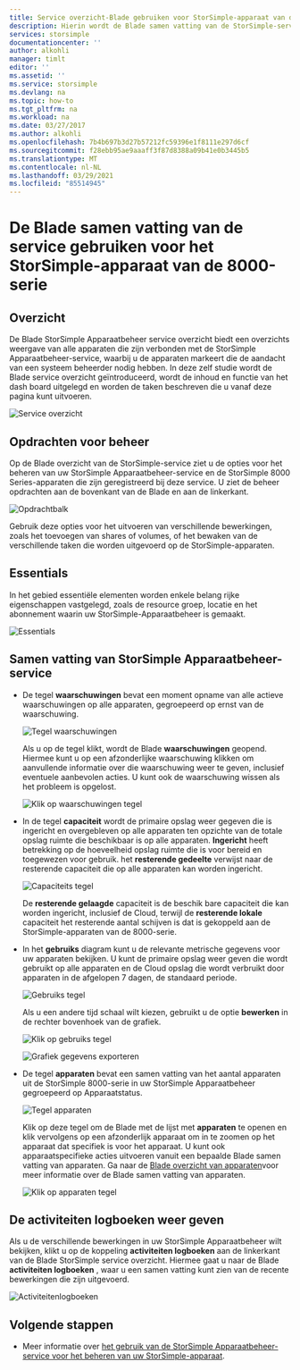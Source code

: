 ```yaml
---
title: Service overzicht-Blade gebruiken voor StorSimple-apparaat van de 8000-serie
description: Hierin wordt de Blade samen vatting van de StorSimple-service beschreven en wordt uitgelegd hoe u deze kunt gebruiken om de status van uw StorSimple-oplossing te controleren.
services: storsimple
documentationcenter: ''
author: alkohli
manager: timlt
editor: ''
ms.assetid: ''
ms.service: storsimple
ms.devlang: na
ms.topic: how-to
ms.tgt_pltfrm: na
ms.workload: na
ms.date: 03/27/2017
ms.author: alkohli
ms.openlocfilehash: 7b4b697b3d27b57212fc59396e1f8111e297d6cf
ms.sourcegitcommit: f28ebb95ae9aaaff3f87d8388a09b41e0b3445b5
ms.translationtype: MT
ms.contentlocale: nl-NL
ms.lasthandoff: 03/29/2021
ms.locfileid: "85514945"
---
```

# <a name="use-the-service-summary-blade-for-storsimple-8000-series-device"></a>De Blade samen vatting van de service gebruiken voor het StorSimple-apparaat van de 8000-serie

## <a name="overview"></a>Overzicht

De Blade StorSimple Apparaatbeheer service overzicht biedt een overzichts weergave van alle apparaten die zijn verbonden met de StorSimple Apparaatbeheer-service, waarbij u de apparaten markeert die de aandacht van een systeem beheerder nodig hebben. In deze zelf studie wordt de Blade service overzicht geïntroduceerd, wordt de inhoud en functie van het dash board uitgelegd en worden de taken beschreven die u vanaf deze pagina kunt uitvoeren.

![Service overzicht](./media/storsimple-8000-service-dashboard/service-summary1.png)


## <a name="management-commands"></a>Opdrachten voor beheer

Op de Blade overzicht van de StorSimple-service ziet u de opties voor het beheren van uw StorSimple Apparaatbeheer-service en de StorSimple 8000 Series-apparaten die zijn geregistreerd bij deze service. U ziet de beheer opdrachten aan de bovenkant van de Blade en aan de linkerkant.

![Opdrachtbalk](./media/storsimple-8000-service-dashboard/service-summary2.png)

Gebruik deze opties voor het uitvoeren van verschillende bewerkingen, zoals het toevoegen van shares of volumes, of het bewaken van de verschillende taken die worden uitgevoerd op de StorSimple-apparaten.


## <a name="essentials"></a>Essentials

In het gebied essentiële elementen worden enkele belang rijke eigenschappen vastgelegd, zoals de resource groep, locatie en het abonnement waarin uw StorSimple-Apparaatbeheer is gemaakt.

![Essentials](./media/storsimple-8000-service-dashboard/service-summary3.png)

## <a name="storsimple-device-manager-service-summary"></a>Samen vatting van StorSimple Apparaatbeheer-service

* De tegel **waarschuwingen** bevat een moment opname van alle actieve waarschuwingen op alle apparaten, gegroepeerd op ernst van de waarschuwing.

    ![Tegel waarschuwingen](./media/storsimple-8000-service-dashboard/service-summary4.png)

    Als u op de tegel klikt, wordt de Blade **waarschuwingen** geopend. Hiermee kunt u op een afzonderlijke waarschuwing klikken om aanvullende informatie over die waarschuwing weer te geven, inclusief eventuele aanbevolen acties. U kunt ook de waarschuwing wissen als het probleem is opgelost.

    ![Klik op waarschuwingen tegel](./media/storsimple-8000-service-dashboard/service-summary8.png)

* In de tegel **capaciteit** wordt de primaire opslag weer gegeven die is ingericht en overgebleven op alle apparaten ten opzichte van de totale opslag ruimte die beschikbaar is op alle apparaten. **Ingericht** heeft betrekking op de hoeveelheid opslag ruimte die is voor bereid en toegewezen voor gebruik. het **resterende gedeelte** verwijst naar de resterende capaciteit die op alle apparaten kan worden ingericht.

    ![Capaciteits tegel](./media/storsimple-8000-service-dashboard/service-summary6.png)

    De **resterende gelaagde** capaciteit is de beschik bare capaciteit die kan worden ingericht, inclusief de Cloud, terwijl de **resterende lokale** capaciteit het resterende aantal schijven is dat is gekoppeld aan de StorSimple-apparaten van de 8000-serie.


* In het **gebruiks** diagram kunt u de relevante metrische gegevens voor uw apparaten bekijken. U kunt de primaire opslag weer geven die wordt gebruikt op alle apparaten en de Cloud opslag die wordt verbruikt door apparaten in de afgelopen 7 dagen, de standaard periode. 

    ![Gebruiks tegel](./media/storsimple-8000-service-dashboard/service-summary7.png) 

    Als u een andere tijd schaal wilt kiezen, gebruikt u de optie **bewerken** in de rechter bovenhoek van de grafiek.

     ![Klik op gebruiks tegel](./media/storsimple-8000-service-dashboard/service-summary10.png)

     ![Grafiek gegevens exporteren](./media/storsimple-8000-service-dashboard/service-summary11.png)

* De tegel **apparaten** bevat een samen vatting van het aantal apparaten uit de StorSimple 8000-serie in uw StorSimple Apparaatbeheer gegroepeerd op Apparaatstatus. 

    ![Tegel apparaten](./media/storsimple-8000-service-dashboard/service-summary5.png)

    Klik op deze tegel om de Blade met de lijst met **apparaten** te openen en klik vervolgens op een afzonderlijk apparaat om in te zoomen op het apparaat dat specifiek is voor het apparaat. U kunt ook apparaatspecifieke acties uitvoeren vanuit een bepaalde Blade samen vatting van apparaten. Ga naar de [Blade overzicht van apparaten](storsimple-8000-device-dashboard.md)voor meer informatie over de Blade samen vatting van apparaten.

    ![Klik op apparaten tegel](./media/storsimple-8000-service-dashboard/service-summary9.png)

## <a name="view-the-activity-logs"></a>De activiteiten logboeken weer geven

Als u de verschillende bewerkingen in uw StorSimple Apparaatbeheer wilt bekijken, klikt u op de koppeling **activiteiten logboeken** aan de linkerkant van de Blade StorSimple service overzicht. Hiermee gaat u naar de Blade **activiteiten logboeken** , waar u een samen vatting kunt zien van de recente bewerkingen die zijn uitgevoerd.

![Activiteitenlogboeken](./media/storsimple-8000-service-dashboard/activity-logs1.png)
## <a name="next-steps"></a>Volgende stappen

* Meer informatie over [het gebruik van de StorSimple Apparaatbeheer-service voor het beheren van uw StorSimple-apparaat](storsimple-8000-manager-service-administration.md).

